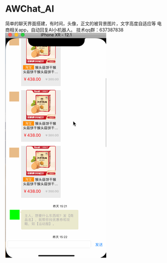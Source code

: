# AWChat_AI
简单的聊天界面搭建，有时间，头像，正文的被背景图片，文字高度自适应等 电商相关app，自动回复AI小机器人。
技术qq群：637387838
![](https://github.com/ioswei/AWChat_AI/blob/master/%E4%BA%BA%E5%B7%A5%E6%99%BA%E9%9A%9C.gif)
